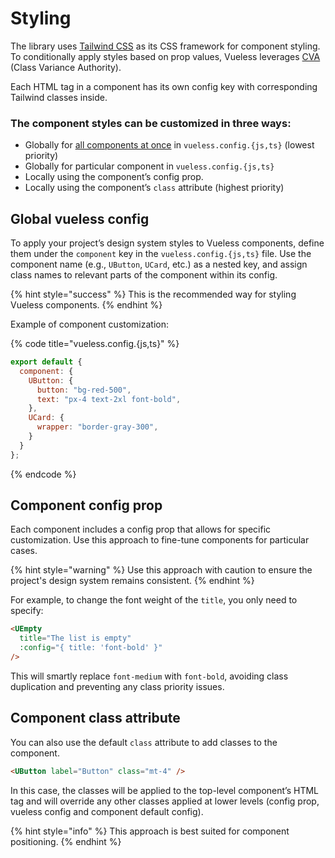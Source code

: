 # Styling

The library uses [Tailwind CSS](https://tailwindcss.com/) as its CSS framework for component styling. To conditionally apply styles based on prop values, Vueless leverages [CVA](https://beta.cva.style) (Class Variance Authority).

Each HTML tag in a component has its own config key with corresponding Tailwind classes inside.

### **The component styles can be customized in three ways:**

* Globally for [all components at once](../global-customization/base-classes.md) in `vueless.config.{js,ts}` (lowest priority)
* Globally for particular component in `vueless.config.{js,ts}`
* Locally using the component’s config prop.
* Locally using the component’s `class` attribute (highest priority)

## Global vueless config

To apply your project’s design system styles to Vueless components, define them under the `component` key in the `vueless.config.{js,ts}` file. Use the component name (e.g., `UButton`, `UCard`, etc.) as a nested key, and assign class names to relevant parts of the component within its config.

{% hint style="success" %}
This is the recommended way for styling Vueless components.
{% endhint %}

Example of component customization:

{% code title="vueless.config.{js,ts}" %}
```js
export default {
  component: {
    UButton: {
      button: "bg-red-500",
      text: "px-4 text-2xl font-bold",
    },
    UCard: {
      wrapper: "border-gray-300",
    }
  }
};
```
{% endcode %}

## &#x20;Component config prop

Each component includes a config prop that allows for specific customization. Use this approach to fine-tune components for particular cases.&#x20;

{% hint style="warning" %}
Use this approach with caution to ensure the project's design system remains consistent.
{% endhint %}

For example, to change the font weight of the `title`, you only need to specify:

```html
<UEmpty
  title="The list is empty"
  :config="{ title: 'font-bold' }" 
/>
```

This will smartly replace `font-medium` with `font-bold`, avoiding class duplication and preventing any class priority issues.

## Component class attribute

You can also use the default `class` attribute to add classes to the component.

```html
<UButton label="Button" class="mt-4" />
```

In this case, the classes will be applied to the top-level component’s HTML tag and will override any other classes applied at lower levels (config prop, vueless config and component default config).&#x20;

{% hint style="info" %}
This approach is best suited for component positioning.
{% endhint %}
